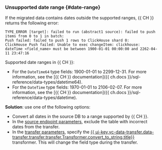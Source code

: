 ### Unsupported date range {#date-range}

If the migrated data contains dates outside the supported ranges, {{ CH }} returns the following error:

```text
TYPE_ERROR [target]: failed to run (abstract1 source): failed to push items from 0 to 1 in batch:
Push failed: failed to push 1 rows to ClickHouse shard 0:
ClickHouse Push failed: Unable to exec changeItem: clickhouse:
dateTime <field_name> must be between 1900-01-01 00:00:00 and 2262-04-11 23:47:16
```

Supported date ranges in {{ CH }}:

* For the `DateTime64` type fields: 1900-01-01 to 2299-12-31. For more information, see the [{{ CH }} documentation]({{ ch.docs }}/sql-reference/data-types/datetime64).
* For the `DateTime` type fields: 1970-01-01 to 2106-02-07. For more information, see the [{{ CH }} documentation]({{ ch.docs }}/sql-reference/data-types/datetime).

**Solution**: use one of the following options:

* Convert all dates in the source DB to a range supported by {{ CH }}.
* In the [source endpoint parameters](../../../../data-transfer/operations/endpoint/index.md#update), exclude the table with incorrect dates from the transfer.
* In the [transfer parameters](../../../../data-transfer/operations/transfer.md#update), specify the [{{ ui-key.yc-data-transfer.data-transfer.transfer.transfer.Transformer.convert_to_string.title}}](../../../../data-transfer/concepts/data-transformation.md#convert-to-string) transformer. This will change the field type during the transfer.
